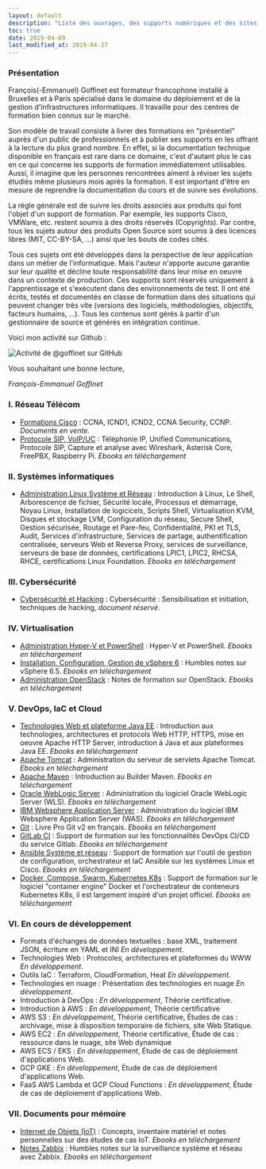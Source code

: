 ```yaml
---
layout: default
description: "Liste des ouvrages, des supports numériques et des sites de formation par domaines IT (Réseau Télécom, Systèmes informatiques, Cybersécurité, Virtualisation, DevOps et Cloud) de François-Emmanuel Goffinet, Formateur à Bruxelles et à Paris."
toc: true
date: 2019-04-09
last_modified_at: 2019-04-27
---
```


<!-- toc -->

### Présentation

François(-Emmanuel) Goffinet est formateur francophone installé à Bruxelles et à Paris spécialisé dans le domaine du déploiement et de la gestion d'infrastructures informatiques. Il travaille pour des centres de formation bien connus sur le marché.

Son modèle de travail consiste à livrer des formations en "présentiel" auprès d'un public de professionnels et à publier ses supports en les offrant à la lecture du plus grand nombre. En effet, si la documentation technique disponible en français est rare dans ce domaine, c'est d'autant plus le cas en ce qui concerne les supports de formation immédiatement utilisables. Aussi, il imagine que les personnes rencontrées aiment à réviser les sujets étudiés même plusieurs mois après la formation. Il est important d'être en mesure de reprendre la documentation du cours et de suivre ses évolutions.

La règle générale est de suivre les droits associés aux produits qui font l'objet d'un support de formation. Par exemple, les supports Cisco, VMWare, etc. restent soumis à des droits réservés (Copyrights). Par contre, tous les sujets autour des produits Open Source sont soumis à des licences libres (MIT, CC-BY-SA, ...) ainsi que les bouts de codes cités.

Tous ces sujets ont été développés dans la perspective de leur application dans un métier de l'informatique. Mais l'auteur n'apporte aucune garantie sur leur qualité et décline toute responsabilité dans leur mise en oeuvre dans un contexte de production. Ces supports sont réservés uniquement à l'apprentissage et s'exécutent dans des environnements de test. Il ont été écrits, testés et documentés en classe de formation dans des situations qui peuvent changer très vite (versions des logiciels, méthodologies, objectifs, facteurs humains, ...). Tous les contenus sont gérés à partir d'un gestionnaire de source et générés en intégration continue.

Voici mon activité sur Github :

<img src="https://ghchart.rshah.org/409ba5/goffinet" alt="Activité de @goffinet sur GitHub" />

Vous souhaitant une bonne lecture,

_François-Emmanuel Goffinet_

### I. Réseau Télécom


* [Formations Cisco](https://cisco.goffinet.org) : CCNA, ICND1, ICND2, CCNA Security, CCNP. <i class="fas fa-cart-arrow-down"></i> _Documents en vente._
* [Protocole SIP, VoIP/UC](https://sip.goffinet.org) : Téléphonie IP, Unified Communications, Protocole SIP, Capture et analyse avec Wireshark, Asterisk Core, FreePBX, Raspberry Pi. <i class="fas fa-download"></i> _Ebooks en téléchargement_

### II. Systèmes informatiques

* [Administration Linux Système et Réseau](https://linux.goffinet.org) : Introduction à Linux, Le Shell, Arborescence de fichier, Sécurité locale, Processus et démarrage, Noyau Linux, Installation de logicicels, Scripts Shell, Virtualisation KVM, Disques et stockage LVM, Configuration du réseau, Secure Shell, Gestion sécurisée, Routage et Pare-feu, Confidentialité, PKI et TLS, Audit, Services d'infrastructure, Services de partage, authentification centralisée, serveurs Web et Reverse Proxy, services de surveillance, serveurs de base de données, certifications LPIC1, LPIC2, RHCSA, RHCE, certifications Linux Foundation. <i class="fas fa-download"></i> _Ebooks en téléchargement_

### III. Cybersécurité

* [Cybersécurité et Hacking](https://cybersecurite.goffinet.org) : Cybersécurité : Sensibilisation et initiation, techniques de hacking, <i class="far fa-times-circle"></i> _document réservé_.

### IV. Virtualisation

* [Administration Hyper-V et PowerShell](https://hyper-v.goffinet.org/) : Hyper-V et PowerShell. <i class="fas fa-download"></i> _Ebooks en téléchargement_
* [Installation, Configuration, Gestion de vSphere 6](https://vsphere6.goffinet.org) : Humbles notes sur vSphere 6.5.  <i class="fas fa-download"></i> _Ebooks en téléchargement_
* [Administration OpenStack](https://openstack.goffinet.org) : Notes de formation sur OpenStack. <i class="fas fa-download"></i> _Ebooks en téléchargement_

### V. DevOps, IaC et Cloud

* [Technologies Web et plateforme Java EE](https://javaee.goffinet.org/web-01-protocole-http.html) : Introduction aux technologies, architectures et protocols Web HTTP, HTTPS, mise en oeuvre Apache HTTP Server, introduction à Java et aux plateformes Java EE. <i class="fas fa-download"></i> _Ebooks en téléchargement_
* [Apache Tomcat](https://javaee.goffinet.org/tomcat-01-introduction-tomcat.html) : Administration du serveur de servlets Apache Tomcat. <i class="fas fa-download"></i> _Ebooks en téléchargement_
* [Apache Maven](https://javaee.goffinet.org/maven-00-notes.html) : Introduction au Builder Maven. <i class="fas fa-download"></i> _Ebooks en téléchargement_
* [Oracle WebLogic Server](https://javaee.goffinet.org/wls-00-notes.html) : Administration du logiciel Oracle WebLogic Server (WLS). <i class="fas fa-download"></i> _Ebooks en téléchargement_
* [IBM Websphere Application Server](https://javaee.goffinet.org/was-01-introduction.html) : Administration du logiciel IBM Websphere Application Server (WAS). <i class="fas fa-download"></i> _Ebooks en téléchargement_
* [Git](https://git.goffinet.org) : Livre Pro Git v2 en français. <i class="fas fa-download"></i> _Ebooks en téléchargement_
* [GitLab CI](https://gitlab-ci.goffinet.org) : Support de formation sur les fonctionnalités DevOps CI/CD du service Gitlab. <i class="fas fa-download"></i> _Ebooks en téléchargement_
* [Ansible Système et réseau](https://ansible.goffinet.org) : Support de formation sur l'outil de gestion de configuration, orchestrateur et IaC Ansible sur les systèmes Linux et Cisco. <i class="fas fa-download"></i> _Ebooks en téléchargement_
* [Docker, Compose, Swarm, Kubernetes K8s](https://docker.goffinet.org) : Support de formation sur le logiciel "container engine" Docker et l'orchestrateur de conteneurs Kubernetes K8s, il est largement inspiré d'un projet officiel. <i class="fas fa-download"></i> _Ebooks en téléchargement_

### VI. En cours de développement

* Formats d'échanges de données textuelles : base XML, traitement JSON, écriture en YAML et INI <i class="fab fa-searchengin"></i> _En développement_.
* Technologies Web : Protocoles, architectures et plateformes du WWW <i class="fab fa-searchengin"></i> _En développement_.
* Outils IaC : Terraform, CloudFormation, Heat <i class="fab fa-searchengin"></i> _En développement_.
* Technologies en nuage : Présentation des technologies en nuage <i class="fab fa-searchengin"></i> _En développement_.
* Introduction à DevOps :  <i class="fab fa-searchengin"></i> _En développement_, Théorie certificative.
* Introduction à AWS  :  <i class="fab fa-searchengin"></i> _En développement_, Théorie certificative
* AWS S3  : <i class="fab fa-searchengin"></i> _En développement_, Théorie certificative, Études de cas : archivage, mise à disposition temporaire de fichiers, site Web Statique.
* AWS EC2  : <i class="fab fa-searchengin"></i> _En développement_, Théorie certificative, Étude de cas : ressource dans le nuage, site Web dynamique
* AWS ECS / EKS : <i class="fab fa-searchengin"></i> _En développement_, Étude de cas de déploiement d'applications Web.
* GCP GKE : <i class="fab fa-searchengin"></i> _En développement_, Étude de cas de déploiement d'applications Web.
* FaaS AWS Lambda et GCP Cloud Functions : <i class="fab fa-searchengin"></i> _En développement_, Étude de cas de déploiement d'applications Web.

### VII. Documents pour mémoire

* [Internet de Objets (IoT)](https://iot.goffinet.org) : Concepts, inventaire matériel et notes personnelles sur des études de cas IoT. <i class="fas fa-download"></i> _Ebooks en téléchargement_
* [Notes Zabbix](https://zabbix.goffinet.org) : Humbles notes sur la surveillance système et réseau avec Zabbix. <i class="fas fa-download"></i> _Ebooks en téléchargement_
